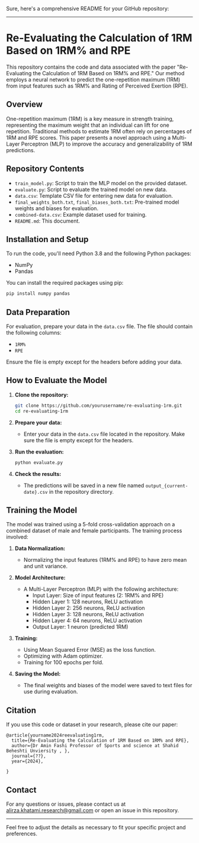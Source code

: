 Sure, here's a comprehensive README for your GitHub repository:

---

# Re-Evaluating the Calculation of 1RM Based on 1RM% and RPE

This repository contains the code and data associated with the paper "Re-Evaluating the Calculation of 1RM Based on 1RM% and RPE." Our method employs a neural network to predict the one-repetition maximum (1RM) from input features such as 1RM% and Rating of Perceived Exertion (RPE).

## Overview

One-repetition maximum (1RM) is a key measure in strength training, representing the maximum weight that an individual can lift for one repetition. Traditional methods to estimate 1RM often rely on percentages of 1RM and RPE scores. This paper presents a novel approach using a Multi-Layer Perceptron (MLP) to improve the accuracy and generalizability of 1RM predictions.

## Repository Contents

- `train_model.py`: Script to train the MLP model on the provided dataset.
- `evaluate.py`: Script to evaluate the trained model on new data.
- `data.csv`: Template CSV file for entering new data for evaluation.
- `final_weights_both.txt`, `final_biases_both.txt`: Pre-trained model weights and biases for evaluation.
- `combined-data.csv`: Example dataset used for training.
- `README.md`: This document.

## Installation and Setup

To run the code, you'll need Python 3.8 and the following Python packages:
- NumPy
- Pandas

You can install the required packages using pip:
```sh
pip install numpy pandas
```

## Data Preparation

For evaluation, prepare your data in the `data.csv` file. The file should contain the following columns:
- `1RM%`
- `RPE`

Ensure the file is empty except for the headers before adding your data.

## How to Evaluate the Model

1. **Clone the repository:**
   ```sh
   git clone https://github.com/yourusername/re-evaluating-1rm.git
   cd re-evaluating-1rm
   ```

2. **Prepare your data:**
   - Enter your data in the `data.csv` file located in the repository. Make sure the file is empty except for the headers.

3. **Run the evaluation:**
   ```sh
   python evaluate.py
   ```

4. **Check the results:**
   - The predictions will be saved in a new file named `output_{current-date}.csv` in the repository directory.

## Training the Model

The model was trained using a 5-fold cross-validation approach on a combined dataset of male and female participants. The training process involved:

1. **Data Normalization:**
   - Normalizing the input features (1RM% and RPE) to have zero mean and unit variance.

2. **Model Architecture:**
   - A Multi-Layer Perceptron (MLP) with the following architecture:
     - Input Layer: Size of input features (2: 1RM% and RPE)
     - Hidden Layer 1: 128 neurons, ReLU activation
     - Hidden Layer 2: 256 neurons, ReLU activation
     - Hidden Layer 3: 128 neurons, ReLU activation
     - Hidden Layer 4: 64 neurons, ReLU activation
     - Output Layer: 1 neuron (predicted 1RM)

3. **Training:**
   - Using Mean Squared Error (MSE) as the loss function.
   - Optimizing with Adam optimizer.
   - Training for 100 epochs per fold.

4. **Saving the Model:**
   - The final weights and biases of the model were saved to text files for use during evaluation.

## Citation

If you use this code or dataset in your research, please cite our paper:

```
@article{yourname2024reevaluating1rm,
  title={Re-Evaluating the Calculation of 1RM Based on 1RM% and RPE},
  author={Dr Amin Fashi Professor of Sports and science at Shahid Beheshti Unviersity , },
  journal={??},
  year={2024},

}
```


## Contact

For any questions or issues, please contact us at alirza.khatami.research@gmail.com or open an issue in this repository.

---

Feel free to adjust the details as necessary to fit your specific project and preferences.

